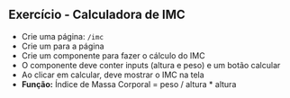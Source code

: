 ## Exercício - Calculadora de IMC

- Crie uma página: `/imc`
- Crie um <Link /> para a página
- Crie um componente para fazer o cálculo do IMC
- O componente deve conter inputs (altura e peso) e um botão calcular
- Ao clicar em calcular, deve mostrar o IMC na tela
- **Função:** Índice de Massa Corporal = peso / altura * altura
